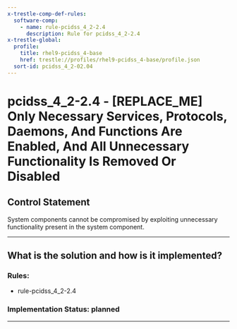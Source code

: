 ```yaml
---
x-trestle-comp-def-rules:
  software-comp:
    - name: rule-pcidss_4_2-2.4
      description: Rule for pcidss_4_2-2.4
x-trestle-global:
  profile:
    title: rhel9-pcidss_4-base
    href: trestle://profiles/rhel9-pcidss_4-base/profile.json
  sort-id: pcidss_4_2-02.04
---
```


# pcidss_4_2-2.4 - \[REPLACE_ME\] Only Necessary Services, Protocols, Daemons, And Functions Are Enabled, And All Unnecessary Functionality Is Removed Or Disabled

## Control Statement

System components cannot be compromised by exploiting unnecessary functionality present in
the system component.

______________________________________________________________________

## What is the solution and how is it implemented?

<!-- For implementation status enter one of: implemented, partial, planned, alternative, not-applicable -->

<!-- Note that the list of rules under ### Rules: is read-only and changes will not be captured after assembly to JSON -->

<!-- Add control implementation description here for control: pcidss_4_2-2.4 -->

### Rules:

  - rule-pcidss_4_2-2.4

### Implementation Status: planned

______________________________________________________________________
